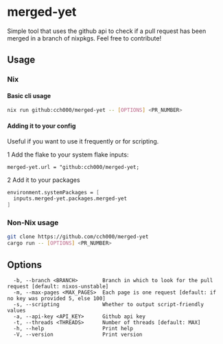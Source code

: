 # merged-yet

Simple tool that uses the github api to check if a pull request has been merged in a branch of nixpkgs.
Feel free to contribute!

## Usage

### Nix

#### Basic cli usage

```bash
nix run github:cch000/merged-yet -- [OPTIONS] <PR_NUMBER>
```

#### Adding it to your config

Useful if you want to use it frequently or for scripting.

1 Add the flake to your system flake inputs:

`merged-yet.url = "github:cch000/merged-yet;`

2 Add it to your packages

```Nix
environment.systemPackages = [
  inputs.merged-yet.packages.merged-yet
]
```

### Non-Nix usage

```bash
git clone https://github.com/cch000/merged-yet
cargo run -- [OPTIONS] <PR_NUMBER>
```

## Options

```
  -b, --branch <BRANCH>        Branch in which to look for the pull request [default: nixos-unstable]
  -m, --max-pages <MAX_PAGES>  Each page is one request [default: if no key was provided 5, else 100]
  -s, --scripting              Whether to output script-friendly values
  -a, --api-key <API_KEY>      Github api key
  -t, --threads <THREADS>      Number of threads [default: MAX]
  -h, --help                   Print help
  -V, --version                Print version

```

